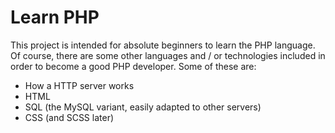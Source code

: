 # Learn PHP

This project is intended for absolute beginners to learn the PHP language. Of course, there are
some other languages and / or technologies included in order to become a good PHP developer. Some
of these are:

 - How a HTTP server works
 - HTML
 - SQL (the MySQL variant, easily adapted to other servers)
 - CSS (and SCSS later)
